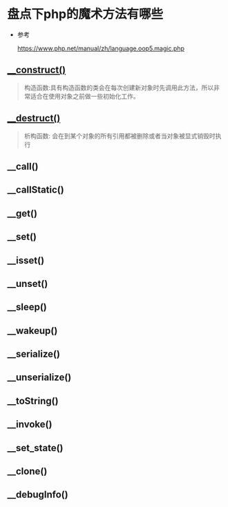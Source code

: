 # 盘点下php的魔术方法有哪些

- 参考

  https://www.php.net/manual/zh/language.oop5.magic.php

  

## [__construct()](https://www.php.net/manual/zh/language.oop5.decon.php#object.construct)

> 构造函数:具有构造函数的类会在每次创建新对象时先调用此方法，所以非常适合在使用对象之前做一些初始化工作。

## [__destruct()](https://www.php.net/manual/zh/language.oop5.decon.php#object.construct)

>  析构函数: 会在到某个对象的所有引用都被删除或者当对象被显式销毁时执行

## __call()  

>

## __callStatic()

>

## __get()

>

## __set()

>

## __isset()

## __unset()

## __sleep()

## __wakeup()

## __serialize()

## __unserialize()

## __toString()

## __invoke()

## __set_state()

## __clone()

## __debugInfo()
